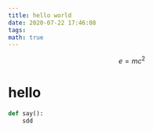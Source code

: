```yaml
---
title: hello world
date: 2020-07-22 17:46:08
tags:
math: true
---
```

$$ e = mc^2 $$
# hello 
```python
def say():
    sdd
```
